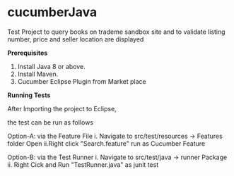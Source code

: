 # cucumberJava
Test Project to query books on trademe sandbox site and to validate listing number, price and seller location are displayed

**Prerequisites**
1. Install Java 8 or above.
2. Install Maven.
3. Cucumber Eclipse Plugin from Market place

**Running Tests**

After Importing the project to Eclipse, 

the test can be run as follows
  
  
  Option-A: via the Feature File
          i. Navigate to src/test/resources -> Features folder Open
          ii.Right click "Search.feature" run as Cucumber Feature
          
  
  Option-B: via the Test Runner
          i. Navigate to src/test/java -> runner Package
          ii. Right Cick and Run "TestRunner.java" as junit test
